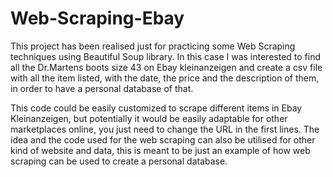 # Web-Scraping-Ebay
This project has been realised just for practicing some Web Scraping techniques using Beautiful Soup library. In this case I was interested to find all the Dr.Martens boots size 43 on Ebay kleinanzeigen and create a csv file with all the item listed, with the date, the price and the description of them, in order to have a personal database of that.

This code could be easily customized to scrape different items in Ebay Kleinanzeigen, but potentially it would be easily adaptable for other marketplaces online, you just need to change the URL in the first lines. The idea and the code used for the web scraping can also be utilised for other kind of website and data, this is meant to be just an example of how web scraping can be used to create a personal database.
